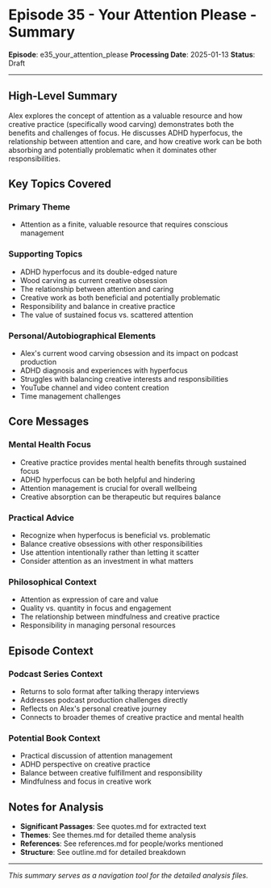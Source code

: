 # Episode 35 - Your Attention Please - Summary

**Episode**: e35_your_attention_please
**Processing Date**: 2025-01-13
**Status**: Draft

---

## High-Level Summary

Alex explores the concept of attention as a valuable resource and how creative practice (specifically wood carving) demonstrates both the benefits and challenges of focus. He discusses ADHD hyperfocus, the relationship between attention and care, and how creative work can be both absorbing and potentially problematic when it dominates other responsibilities.

## Key Topics Covered

### Primary Theme
- Attention as a finite, valuable resource that requires conscious management

### Supporting Topics
- ADHD hyperfocus and its double-edged nature
- Wood carving as current creative obsession
- The relationship between attention and caring
- Creative work as both beneficial and potentially problematic
- Responsibility and balance in creative practice
- The value of sustained focus vs. scattered attention

### Personal/Autobiographical Elements
- Alex's current wood carving obsession and its impact on podcast production
- ADHD diagnosis and experiences with hyperfocus
- Struggles with balancing creative interests and responsibilities
- YouTube channel and video content creation
- Time management challenges

## Core Messages

### Mental Health Focus
- Creative practice provides mental health benefits through sustained focus
- ADHD hyperfocus can be both helpful and hindering
- Attention management is crucial for overall wellbeing
- Creative absorption can be therapeutic but requires balance

### Practical Advice
- Recognize when hyperfocus is beneficial vs. problematic
- Balance creative obsessions with other responsibilities
- Use attention intentionally rather than letting it scatter
- Consider attention as an investment in what matters

### Philosophical Context
- Attention as expression of care and value
- Quality vs. quantity in focus and engagement
- The relationship between mindfulness and creative practice
- Responsibility in managing personal resources

## Episode Context

### Podcast Series Context
- Returns to solo format after talking therapy interviews
- Addresses podcast production challenges directly
- Reflects on Alex's personal creative journey
- Connects to broader themes of creative practice and mental health

### Potential Book Context
- Practical discussion of attention management
- ADHD perspective on creative practice
- Balance between creative fulfillment and responsibility
- Mindfulness and focus in creative work

## Notes for Analysis

- **Significant Passages**: See quotes.md for extracted text
- **Themes**: See themes.md for detailed theme analysis  
- **References**: See references.md for people/works mentioned
- **Structure**: See outline.md for detailed breakdown

---

*This summary serves as a navigation tool for the detailed analysis files.*
